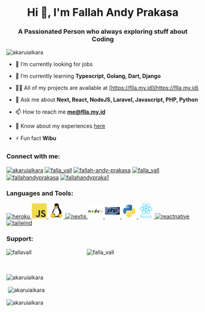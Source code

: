 <h1 align="center">Hi 👋, I'm Fallah Andy Prakasa</h1>
<h3 align="center">A Passionated Person who always exploring stuff about Coding</h3>

<p align="left"> <img src="https://komarev.com/ghpvc/?username=akaruiaikara&label=Profile%20views&color=980eb4&style=flat" alt="akaruiaikara" /> </p>

- 🔭 I’m currently looking for jobs

- 🌱 I’m currently learning **Typescript, Golang, Dart, Django**

- 👨‍💻 All of my projects are available at [https://flla.my.id](https://flla.my.id)

- 💬 Ask me about **Next, React, NodeJS, Laravel, Javascript, PHP, Python**

- 📫 How to reach me **me@flla.my.id**

- 📄 Know about my experiences [here](https://kontena.vercel.app/CV.pdf/1iC6dOlIxiyS3xbTKi0OfYKaSU2pmZXsI/view)

- ⚡ Fun fact **Wibu**

<h3 align="left">Connect with me:</h3>
<p align="left">
<a href="https://dev.to/akaruiaikara" target="blank"><img align="center" src="https://raw.githubusercontent.com/rahuldkjain/github-profile-readme-generator/master/src/images/icons/Social/devto.svg" alt="akaruiaikara" height="30" width="40" /></a>
<a href="https://twitter.com/falla_vall" target="blank"><img align="center" src="https://raw.githubusercontent.com/rahuldkjain/github-profile-readme-generator/master/src/images/icons/Social/twitter.svg" alt="falla_vall" height="30" width="40" /></a>
<a href="https://linkedin.com/in/fallah-andy-prakasa" target="blank"><img align="center" src="https://raw.githubusercontent.com/rahuldkjain/github-profile-readme-generator/master/src/images/icons/Social/linked-in-alt.svg" alt="fallah-andy-prakasa" height="30" width="40" /></a>
<a href="https://codesandbox.com/falla_vall" target="blank"><img align="center" src="https://raw.githubusercontent.com/rahuldkjain/github-profile-readme-generator/master/src/images/icons/Social/codesandbox.svg" alt="falla_vall" height="30" width="40" /></a>
<a href="https://fb.com/fallahandyprakasa" target="blank"><img align="center" src="https://raw.githubusercontent.com/rahuldkjain/github-profile-readme-generator/master/src/images/icons/Social/facebook.svg" alt="fallahandyprakasa" height="30" width="40" /></a>
<a href="https://www.hackerrank.com/fallahandypraka1" target="blank"><img align="center" src="https://raw.githubusercontent.com/rahuldkjain/github-profile-readme-generator/master/src/images/icons/Social/hackerrank.svg" alt="fallahandypraka1" height="30" width="40" /></a>
</p>

<h3 align="left">Languages and Tools:</h3>
<p align="left"> <a href="https://heroku.com" target="_blank" rel="noreferrer"> <img src="https://www.vectorlogo.zone/logos/heroku/heroku-icon.svg" alt="heroku" width="40" height="40"/> </a> <a href="https://developer.mozilla.org/en-US/docs/Web/JavaScript" target="_blank" rel="noreferrer"> <img src="https://raw.githubusercontent.com/devicons/devicon/master/icons/javascript/javascript-original.svg" alt="javascript" width="40" height="40"/> </a> <a href="https://www.linux.org/" target="_blank" rel="noreferrer"> <img src="https://raw.githubusercontent.com/devicons/devicon/master/icons/linux/linux-original.svg" alt="linux" width="40" height="40"/> </a> <a href="https://nextjs.org/" target="_blank" rel="noreferrer"> <img src="https://cdn.worldvectorlogo.com/logos/nextjs-2.svg" alt="nextjs" width="40" height="40"/> </a> <a href="https://nodejs.org" target="_blank" rel="noreferrer"> <img src="https://raw.githubusercontent.com/devicons/devicon/master/icons/nodejs/nodejs-original-wordmark.svg" alt="nodejs" width="40" height="40"/> </a> <a href="https://www.php.net" target="_blank" rel="noreferrer"> <img src="https://raw.githubusercontent.com/devicons/devicon/master/icons/php/php-original.svg" alt="php" width="40" height="40"/> </a> <a href="https://www.python.org" target="_blank" rel="noreferrer"> <img src="https://raw.githubusercontent.com/devicons/devicon/master/icons/python/python-original.svg" alt="python" width="40" height="40"/> </a> <a href="https://reactjs.org/" target="_blank" rel="noreferrer"> <img src="https://raw.githubusercontent.com/devicons/devicon/master/icons/react/react-original-wordmark.svg" alt="react" width="40" height="40"/> </a> <a href="https://reactnative.dev/" target="_blank" rel="noreferrer"> <img src="https://reactnative.dev/img/header_logo.svg" alt="reactnative" width="40" height="40"/> </a> <a href="https://tailwindcss.com/" target="_blank" rel="noreferrer"> <img src="https://www.vectorlogo.zone/logos/tailwindcss/tailwindcss-icon.svg" alt="tailwind" width="40" height="40"/> </a> </p>

<h3 align="left">Support:</h3>
<p><a href="https://www.buymeacoffee.com/fallavall"> <img align="left" src="https://cdn.buymeacoffee.com/buttons/v2/default-yellow.png" height="50" width="210" alt="fallavall" /></a><a href="https://ko-fi.com/falla_vall"> <img align="left" src="https://cdn.ko-fi.com/cdn/kofi3.png?v=3" height="50" width="210" alt="falla_vall" /></a></p><br><br><br>

<p><img align="center" src="https://github-readme-stats.vercel.app/api/top-langs?username=akaruiaikara&show_icons=true&theme=dark&locale=en&layout=compact" alt="akaruiaikara" /></p>

<p>&nbsp;<img align="center" src="https://github-readme-stats.vercel.app/api?username=akaruiaikara&show_icons=true&theme=dark&locale=en" alt="akaruiaikara" /></p>

<p><img align="center" src="https://github-readme-streak-stats.herokuapp.com/?user=akaruiaikara&theme=dark" alt="akaruiaikara" /></p>
